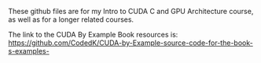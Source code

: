 These github files are for my Intro to CUDA C and GPU Architecture course, as well as for a longer related courses.

The link to the CUDA By Example Book resources is: https://github.com/CodedK/CUDA-by-Example-source-code-for-the-book-s-examples-
